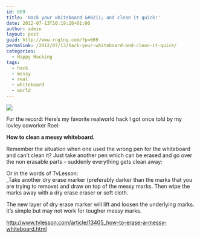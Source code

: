 ```yaml
---
id: 669
title: 'Hack your whiteboard &#8211; and clean it quick!'
date: 2012-07-13T10:19:28+01:00
author: admin
layout: post
guid: http://www.rngtng.com/?p=669
permalink: /2012/07/13/hack-your-whiteboard-and-clean-it-quick/
categories:
  - Happy Hacking
tags:
  - hack
  - messy
  - real
  - whiteboard
  - world
---
```

![](http://naccm.files.wordpress.com/2010/01/google_whiteboard.jpg)

For the record: Here&#8217;s my favorite realworld hack I got once told by my lovley coworker Roel:

**How to clean a messy whiteboard.**

Remember the situation when one used the wrong pen for the whiteboard and can&#8217;t clean it? Just take another pen which can be erased and go over the non erasable parts &#8211; suddenly everything gets clean away:

Or in the words of TvLesson:  
_Take another dry erase marker (preferably darker than the marks that you are trying to remove) and draw on top of the messy marks. Then wipe the marks away with a dry erase eraser or soft cloth. </p> 

The new layer of dry erase marker will lift and loosen the underlying marks. It&#8217;s simple but may not work for tougher messy marks.</em>

<http://www.tvlesson.com/article/13405_how-to-erase-a-messy-whiteboard.html>